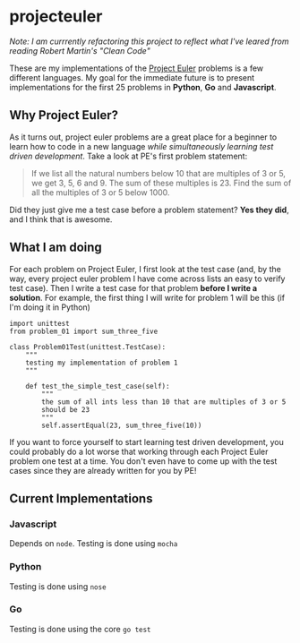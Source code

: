 # projecteuler

*Note: I am currrently refactoring this project to reflect what I've leared from reading Robert Martin's "Clean Code"*

These are my implementations of the [Project Euler](http://projecteuler.net/) problems is a few different languages. My goal for the immediate future is to present implementations for the first 25 problems in **Python**, **Go** and **Javascript**. 

## Why Project Euler?
As it turns out, project euler problems are a great place for a beginner to learn how to code in a new language *while simultaneously learning test driven development*. Take a look at PE's first problem statement:

>If we list all the natural numbers below 10 
>that are multiples of 3 or 5, we get 3, 5, 6 and 9. 
> The sum of these multiples is 23. 
> Find the sum of all the multiples of 3 or 5 below 1000.

Did they just give me a test case before a problem statement? **Yes they did**, and I think that is awesome. 

## What I am doing
For each problem on Project Euler, I first look at the test case (and, by the way, every project euler problem I have come across lists an easy to verify test case). Then I write a test case for that problem **before I write a solution**. For example, the first thing I will write for problem 1 will be this (if I'm doing it in Python)

    import unittest
    from problem_01 import sum_three_five
    
    class Problem01Test(unittest.TestCase):
        """
        testing my implementation of problem 1
        """
        
        def test_the_simple_test_case(self):
            """
            the sum of all ints less than 10 that are multiples of 3 or 5
            should be 23
            """
            self.assertEqual(23, sum_three_five(10))
           
If you want to force yourself to start learning test driven development, you could probably do a lot worse that working through each Project Euler problem one test at a time. You don't even have to come up with the test cases since they are already written for you by PE!

## Current Implementations

### Javascript
Depends on `node`. Testing is done using `mocha`

### Python
Testing is done using `nose`

### Go
Testing is done using the core `go test`
